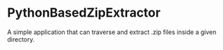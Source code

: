 # PythonBasedZipExtractor
 A simple application that can traverse and extract .zip files inside a given directory.
